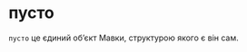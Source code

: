 # пусто

`пусто` <keyword>це</keyword> єдиний обʼєкт <subject>Мавки</subject>, структурою якого є він сам.